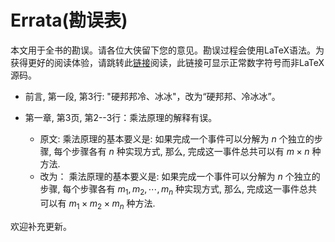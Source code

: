 # Errata(勘误表)

本文用于全书的勘误。请各位大侠留下您的意见。勘误过程会使用LaTeX语法。为获得更好的阅读体验，请跳转此[链接](https://xkdog.github.io/2017-03-23-Errata/)阅读，此链接可显示正常数字符号而非LaTeX源码。


* 前言, 第一段, 第3行: "硬邦邦冷、冰冰"，改为“硬邦邦、冷冰冰”。

* 第一章, 第3页, 第2--3行：乘法原理的解释有误。
  * 原文:  乘法原理的基本要义是:
  如果完成一个事件可以分解为 $n$ 个独立的步骤, 每个步骤各有 $n$ 种实现方式, 
  那么, 完成这一事件总共可以有 $m \times n$ 种方法. 
  * 改为：  乘法原理的基本要义是:
  如果完成一个事件可以分解为 $n$ 个独立的步骤, 每个步骤各有 $m_1, m_2, \cdots, m_n$ 种实现方式, 
  那么, 完成这一事件总共可以有 $m_1 \times m_2 \times m_n$ 种方法. 


欢迎补充更新。

